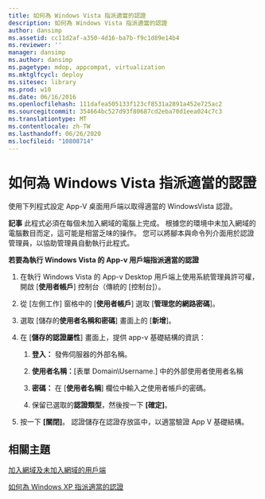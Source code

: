 ```yaml
---
title: 如何為 Windows Vista 指派適當的認證
description: 如何為 Windows Vista 指派適當的認證
author: dansimp
ms.assetid: cc11d2af-a350-4d16-ba7b-f9c1d89e14b4
ms.reviewer: ''
manager: dansimp
ms.author: dansimp
ms.pagetype: mdop, appcompat, virtualization
ms.mktglfcycl: deploy
ms.sitesec: library
ms.prod: w10
ms.date: 06/16/2016
ms.openlocfilehash: 111dafea505133f123cf8531a2891a452e725ac2
ms.sourcegitcommit: 354664bc527d93f80687cd2eba70d1eea024c7c3
ms.translationtype: MT
ms.contentlocale: zh-TW
ms.lasthandoff: 06/26/2020
ms.locfileid: "10808714"
---
```

# 如何為 Windows Vista 指派適當的認證


使用下列程式設定 App-V 桌面用戶端以取得適當的 WindowsVista 認證。

**記事** 此程式必須在每個未加入網域的電腦上完成。 根據您的環境中未加入網域的電腦數目而定，這可能是相當乏味的操作。 您可以將腳本與命令列介面用於認證管理員，以協助管理員自動執行此程式。

 

**若要為執行 Windows Vista 的 App-v 用戶端指派適當的認證**

1.  在執行 Windows Vista 的 App-v Desktop 用戶端上使用系統管理員許可權，開啟 [**使用者帳戶**] 控制台（傳統的 [控制台]）。

2.  從 [左側工作] 窗格中的 [**使用者帳戶**] 選取 [**管理您的網路密碼**]。

3.  選取 [儲存的**使用者名稱和密碼**] 畫面上的 [**新增**]。

4.  在 [**儲存的認證屬性**] 畫面上，提供 app-v 基礎結構的資訊：

    1.  **登入：** 發佈伺服器的外部名稱。

    2.  **使用者名稱：**[表單 Domain\\Username.] 中的外部使用者使用者名稱

    3.  **密碼：** 在 [**使用者名稱**] 欄位中輸入之使用者帳戶的密碼。

    4.  保留已選取的**認證類型**，然後按一下 **[確定]**。

5.  按一下 **\[關閉\]**。 認證儲存在認證存放區中，以適當驗證 App V 基礎結構。

## 相關主題


[加入網域及未加入網域的用戶端](domain-joined-and-non-domain-joined-clients.md)

[如何為 Windows XP 指派適當的認證](how-to-assign--the-proper-credentials-for-windows-xp.md)

 

 





